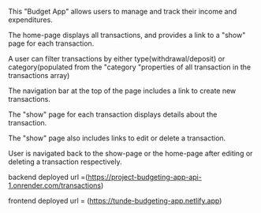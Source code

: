 This "Budget App" allows users to manage and track their income and expenditures.  

The home-page displays all transactions, and provides a link to a "show" page for each transaction.

A user can filter transactions by either type(withdrawal/deposit) or category(populated from the "category "properties of all transaction in the transactions array)

The navigation bar at the top of the page includes a link to create new transactions.

The "show" page for each transaction displays details about the transaction.

The "show" page also includes links to edit or delete a transaction.

User is navigated back to the show-page or the home-page after editing or deleting a transaction respectively.

backend deployed url =(https://project-budgeting-app-api-1.onrender.com/transactions)

frontend deployed url = (https://tunde-budgeting-app.netlify.app)
